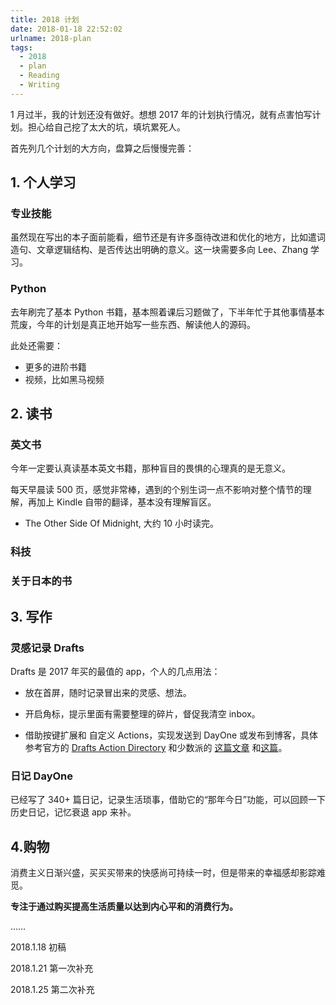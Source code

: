 ```yaml
---
title: 2018 计划
date: 2018-01-18 22:52:02
urlname: 2018-plan
tags:
  - 2018
  - plan
  - Reading
  - Writing
---
```


1 月过半，我的计划还没有做好。想想 2017 年的计划执行情况，就有点害怕写计划。担心给自己挖了太大的坑，填坑累死人。

首先列几个计划的大方向，盘算之后慢慢完善：

## 1. 个人学习

### 专业技能

虽然现在写出的本子面前能看，细节还是有许多亟待改进和优化的地方，比如遣词造句、文章逻辑结构、是否传达出明确的意义。这一块需要多向 Lee、Zhang 学习。

### Python

去年刷完了基本 Python 书籍，基本照着课后习题做了，下半年忙于其他事情基本荒废，今年的计划是真正地开始写一些东西、解读他人的源码。

此处还需要：

- 更多的进阶书籍
- 视频，比如黑马视频

## 2. 读书

### 英文书

今年一定要认真读基本英文书籍，那种盲目的畏惧的心理真的是无意义。

每天早晨读 500 页，感觉非常棒，遇到的个别生词一点不影响对整个情节的理解，再加上 Kindle 自带的翻译，基本没有理解盲区。

- The Other Side Of Midnight, 大约 10 小时读完。


### 科技



### 关于日本的书

## 3. 写作

### 灵感记录 Drafts

Drafts 是 2017 年买的最值的 app，个人的几点用法：

- 放在首屏，随时记录冒出来的灵感、想法。

- 开启角标，提示里面有需要整理的碎片，督促我清空 inbox。

- 借助按键扩展和 自定义 Actions，实现发送到 DayOne 或发布到博客，具体参考官方的 [Drafts Action Directory](http://drafts4-actions.agiletortoise.com/) 和少数派的 [这篇文章](https://sspai.com/post/27127) 和[这篇](https://sspai.com/post/40229)。

### 日记 DayOne

已经写了 340+ 篇日记，记录生活琐事，借助它的“那年今日”功能，可以回顾一下历史日记，记忆衰退 app 来补。




## 4.购物

消费主义日渐兴盛，买买买带来的快感尚可持续一时，但是带来的幸福感却影踪难觅。

**专注于通过购买提高生活质量以达到内心平和的消费行为。**

……

2018.1.18 初稿

2018.1.21 第一次补充

2018.1.25 第二次补充

